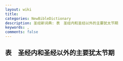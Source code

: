 ```yaml
---
layout: wiki
title: 
categories: NewBibleDictionary
description: 圣经新词典: 表　圣经内和圣经以外的主要犹太节期
keywords: , 
comments: false
---
```


## 表　圣经内和圣经以外的主要犹太节期










